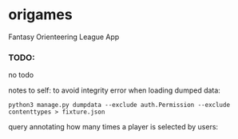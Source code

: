 # origames
Fantasy Orienteering League App

### TODO:
no todo

notes to self:
to avoid integrity error when loading dumped data:
```
python3 manage.py dumpdata --exclude auth.Permission --exclude contenttypes > fixture.json
```

query annotating how many times a player is selected by users:
``` models.Participation.objects.annotate(num_selected=Count("team")).order_by("group","-num_selected")
```
